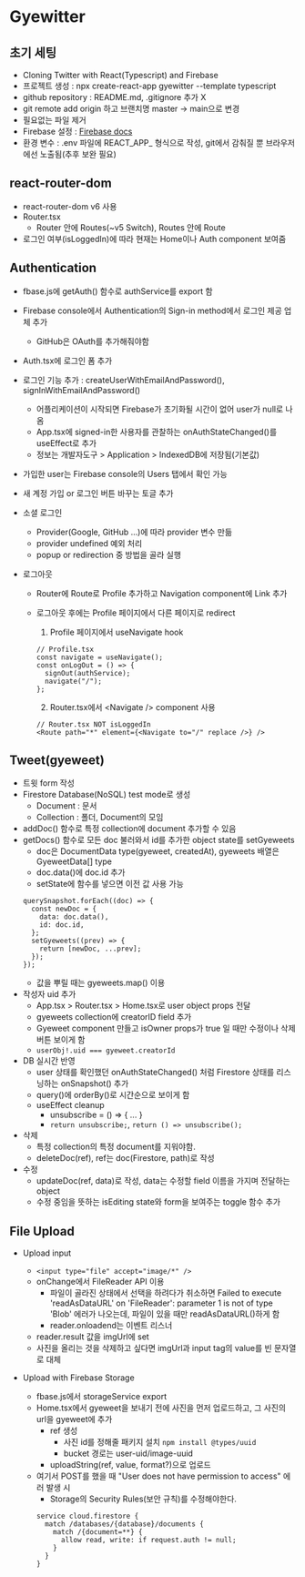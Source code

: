 # Gyewitter

## 초기 세팅

- Cloning Twitter with React(Typescript) and Firebase
- 프로젝트 생성 : npx create-react-app gyewitter --template typescript
- github repository : README.md, .gitignore 추가 X
- git remote add origin 하고 브랜치명 master -> main으로 변경
- 필요없는 파일 제거
- Firebase 설정 : [Firebase docs](https://firebase.google.com/docs/web/setup?hl=ko&authuser=0)
- 환경 변수 : .env 파일에 REACT_APP\_ 형식으로 작성, git에서 감춰질 뿐 브라우저에선 노출됨(추후 보완 필요)

## react-router-dom

- react-router-dom v6 사용
- Router.tsx
  - Router 안에 Routes(~v5 Switch), Routes 안에 Route
- 로그인 여부(isLoggedIn)에 따라 현재는 Home이나 Auth component 보여줌

## Authentication

- fbase.js에 getAuth() 함수로 authService를 export 함
- Firebase console에서 Authentication의 Sign-in method에서 로그인 제공 업체 추가
  - GitHub은 OAuth를 추가해줘야함
- Auth.tsx에 로그인 폼 추가
- 로그인 기능 추가 : createUserWithEmailAndPassword(), signInWithEmailAndPassword()
  - 어플리케이션이 시작되면 Firebase가 초기화될 시간이 없어 user가 null로 나옴
  - App.tsx에 signed-in한 사용자를 관찰하는 onAuthStateChanged()를 useEffect로 추가
  - 정보는 개발자도구 > Application > IndexedDB에 저장됨(기본값)
- 가입한 user는 Firebase console의 Users 탭에서 확인 가능
- 새 계정 가입 or 로그인 버튼 바꾸는 토글 추가
- 소셜 로그인
  - Provider(Google, GitHub ...)에 따라 provider 변수 만듦
  - provider undefined 예외 처리
  - popup or redirection 중 방법을 골라 실행
- 로그아웃

  - Router에 Route로 Profile 추가하고 Navigation component에 Link 추가
  - 로그아웃 후에는 Profile 페이지에서 다른 페이지로 redirect

    1. Profile 페이지에서 useNavigate hook

    ```
    // Profile.tsx
    const navigate = useNavigate();
    const onLogOut = () => {
      signOut(authService);
      navigate("/");
    };
    ```

    2. Router.tsx에서 \<Navigate /> component 사용

    ```
    // Router.tsx NOT isLoggedIn
    <Route path="*" element={<Navigate to="/" replace />} />
    ```

## Tweet(gyeweet)

- 트윗 form 작성
- Firestore Database(NoSQL) test mode로 생성
  - Document : 문서
  - Collection : 폴더, Document의 모임
- addDoc() 함수로 특정 collection에 document 추가할 수 있음
- getDocs() 함수로 모든 doc 불러와서 id를 추가한 object state를 setGyeweets
  - doc은 DocumentData type(gyeweet, createdAt), gyeweets 배열은 GyeweetData[] type
  - doc.data()에 doc.id 추가
  - setState에 함수를 넣으면 이전 값 사용 가능
  ```
  querySnapshot.forEach((doc) => {
    const newDoc = {
      data: doc.data(),
      id: doc.id,
    };
    setGyeweets((prev) => {
      return [newDoc, ...prev];
    });
  });
  ```
  - 값을 뿌릴 때는 gyeweets.map() 이용
- 작성자 uid 추가
  - App.tsx > Router.tsx > Home.tsx로 user object props 전달
  - gyeweets collection에 creatorID field 추가
  - Gyeweet component 만들고 isOwner props가 true 일 때만 수정이나 삭제 버튼 보이게 함
  - `userObj!.uid === gyeweet.creatorId`
- DB 실시간 반영
  - user 상태를 확인했던 onAuthStateChanged() 처럼 Firestore 상태를 리스닝하는 onSnapshot() 추가
  - query()에 orderBy()로 시간순으로 보이게 함
  - useEffect cleanup
    - unsubscribe = () => { ... }
    - `return unsubscribe;`, `return () => unsubscribe();`
- 삭제
  - 특정 collection의 특정 document를 지워야함.
  - deleteDoc(ref), ref는 doc(Firestore, path)로 작성
- 수정
  - updateDoc(ref, data)로 작성, data는 수정할 field 이름을 가지며 전달하는 object
  - 수정 중임을 뜻하는 isEditing state와 form을 보여주는 toggle 함수 추가

## File Upload

- Upload input

  - `<input type="file" accept="image/*" />`
  - onChange에서 FileReader API 이용
    - 파일이 골라진 상태에서 선택을 하려다가 취소하면 Failed to execute 'readAsDataURL' on 'FileReader': parameter 1 is not of type 'Blob' 에러가 나오는데, 파일이 있을 때만 readAsDataURL()하게 함
    - reader.onloadend는 이벤트 리스너
  - reader.result 값을 imgUrl에 set
  - 사진을 올리는 것을 삭제하고 싶다면 imgUrl과 input tag의 value를 빈 문자열로 대체

- Upload with Firebase Storage
  - fbase.js에서 storageService export
  - Home.tsx에서 gyeweet을 보내기 전에 사진을 먼저 업로드하고, 그 사진의 url을 gyeweet에 추가
    - ref 생성
      - 사진 id를 정해줄 패키지 설치 `npm install @types/uuid`
      - bucket 경로는 user-uid/image-uuid
    - uploadString(ref, value, format?)으로 업로드
  - 여기서 POST를 했을 때 "User does not have permission to access" 에러 발생 시
    - Storage의 Security Rules(보안 규칙)를 수정해야한다.
    ```
    service cloud.firestore {
      match /databases/{database}/documents {
        match /{document=**} {
          allow read, write: if request.auth != null;
        }
      }
    }
    ```
